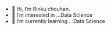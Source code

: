 - 👋 Hi, I’m Rinku chouhan.
- 👀 I’m interested in ...Data Science 
- 🌱 I’m currently learning ...Data Science 



<!---
Rinku971/Rinku971 is a ✨ special ✨ repository because its `README.md` (this file) appears on your GitHub profile.
You can click the Preview link to take a look at your changes.
--->
